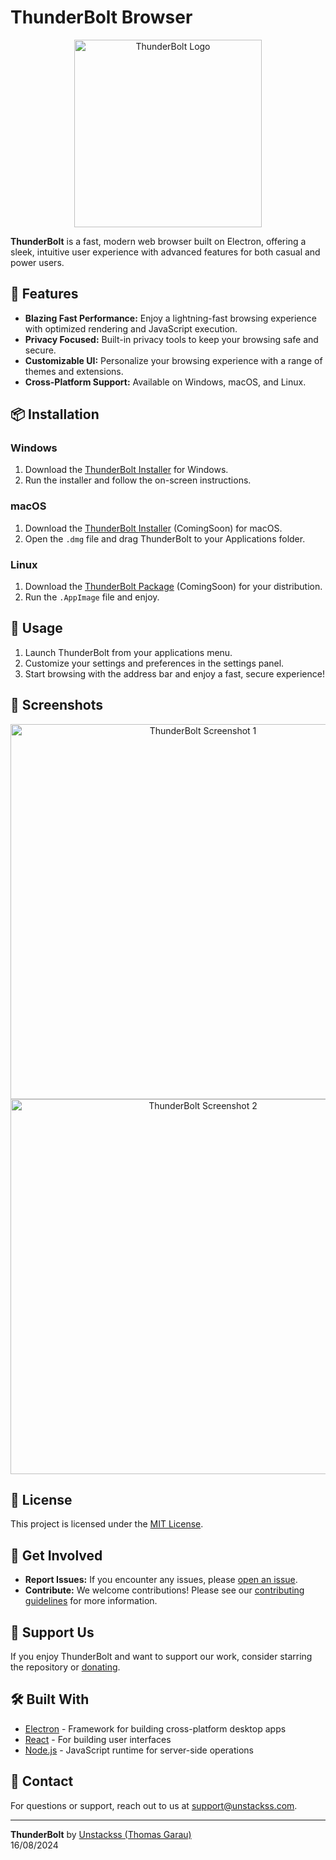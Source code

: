# ThunderBolt Browser

<p align="center">
  <img src="https://i.imgur.com/dMr2L67.png" alt="ThunderBolt Logo" width="300"/>
</p>

**ThunderBolt** is a fast, modern web browser built on Electron, offering a sleek, intuitive user experience with advanced features for both casual and power users.

## 🚀 Features

- **Blazing Fast Performance:** Enjoy a lightning-fast browsing experience with optimized rendering and JavaScript execution.
- **Privacy Focused:** Built-in privacy tools to keep your browsing safe and secure.
- **Customizable UI:** Personalize your browsing experience with a range of themes and extensions.
- **Cross-Platform Support:** Available on Windows, macOS, and Linux.

## 📦 Installation

### Windows

1. Download the [ThunderBolt Installer](#) for Windows.
2. Run the installer and follow the on-screen instructions.

### macOS

1. Download the [ThunderBolt Installer](#) (ComingSoon) for macOS.
2. Open the `.dmg` file and drag ThunderBolt to your Applications folder.

### Linux

1. Download the [ThunderBolt Package](#) (ComingSoon) for your distribution.
2. Run the `.AppImage` file and enjoy.

## 🔧 Usage

1. Launch ThunderBolt from your applications menu.
2. Customize your settings and preferences in the settings panel.
3. Start browsing with the address bar and enjoy a fast, secure experience!

## 🎨 Screenshots

<p align="center">
  <img src="https://i.imgur.com/R0imVbx.png" alt="ThunderBolt Screenshot 1" width="600"/>
  <img src="https://i.imgur.com/WbtAgMV.png" alt="ThunderBolt Screenshot 2" width="600"/>
</p>

## 📜 License

This project is licensed under the [MIT License](LICENSE.md). 

## 📢 Get Involved

- **Report Issues:** If you encounter any issues, please [open an issue](#).
- **Contribute:** We welcome contributions! Please see our [contributing guidelines](CONTRIBUTING.md) for more information.

## 🌟 Support Us

If you enjoy ThunderBolt and want to support our work, consider starring the repository or [donating](#).

## 🛠️ Built With

- [Electron](https://www.electronjs.org/) - Framework for building cross-platform desktop apps
- [React](https://reactjs.org/) - For building user interfaces
- [Node.js](https://nodejs.org/) - JavaScript runtime for server-side operations

## 📧 Contact

For questions or support, reach out to us at [support@unstackss.com](mailto:support@unstackss.com).

---

**ThunderBolt** by [Unstackss (Thomas Garau)](https://unstackss.com)  
16/08/2024
